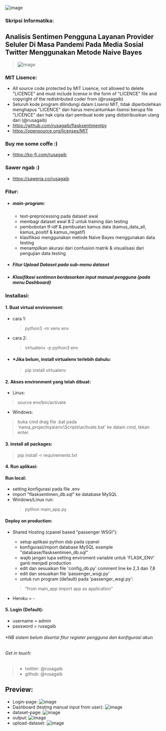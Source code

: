 <!-- protected -->
 ![image](https://img.shields.io/github/license/rusagaib/flasksentimentpy)
<!-- protected -->
### Skripsi Informatika:
## Analisis Sentimen Pengguna Layanan Provider Seluler Di Masa Pandemi Pada Media Sosial Twitter Menggunakan Metode Naive Bayes

> ![image](doc/loginpage.png)

### MIT Lisence:
  * All source code protected by MIT Lisence, not allowed to delete "LICENCE" and must include license in the form of "LICENCE" file and copyright of the redistributed coder from (@rusagaib)
  * Seluruh kode program dilindungi dalam Lisensi MIT, tidak diperbolehkan menghapus "LICENCE" dan harus mencantumkan lisensi berupa file "LICENCE" dan hak cipta dari pembuat kode yang didistribusikan ulang dari (@rusagaib)
  * https://github.com/rusagaib/flasksentimentpy
  * https://opensource.org/licenses/MIT

### Buy me some coffe :)
  * https://ko-fi.com/rusagaib

### Sawer ngab :)
  * https://saweria.co/rusagaib

### Fitur:
  * ##### main-program:
    - text-preprocessing pada dataset awal
    - membagi dataset awal 8:2 untuk training dan testing
    - pembobotan tf-idf & pembuatan kamus data (kamus_data_all, kamus_positif & kamus_negatif)
    - klasifikasi menggunakan metode Naive Bayes menggunakan data testing
    - menampilkan akurasi dari confusion matrik & visualisasi dari pengujian data testing
  * ##### Fitur Upload Dataset pada sub-menu dataset
  * ##### Klasifikasi sentimen berdasarkan input manual pengguna (pada menu Dashboard)

### Installasi:

#### 1. Buat virtual environment:
  * cara 1:
    > python3 -m venv env
  * cara 2:
    > virtualenv -p python3 env

  * #### *Jika belum, install virtualenv terlebih dahulu:
    > pip install virtualenv

#### 2. Akses environment yang telah dibuat:
- Linux:
> source env/bin/activate
- Windows:
> buka cmd drag file .bat pada 'nama_projectnya\env\Scripts\activate.bat' ke dalam cmd, tekan enter.

#### 3. install all packages:
> pip install -r requirements.txt

#### 4. Run aplikasi:
#### Run local:
* setting konfigurasi pada file .env
* import "flasksentimen_db.sql" ke database MySQL
* Windows/Linux run:
  > python main_app.py

#### Deploy on production:
  * Shared Hosting (cpanel based "passenger WSGI"):
    - setup aplikasi python dsb pada cpanel
    - konfigurasi/import database MySQL example "database/flasksentimen_db.sql"
    - wajib jangan lupa setting enviroment variable untuk 'FLASK_ENV' ganti menjadi production
    - edit dan sesuaikan file 'config_db.py' comment line ke 2,3 dan 7,8
    - edit dan sesuaikan file 'passenger_wsgi.py'
    - untuk run program (default) pada 'passenger_wsgi.py':
    > "from main_app import app as application"

  * Heroku = -

#### 5. Login (Default):
  * username = admin
  * password = rusagaib

###### *NB sistem belum disertai fitur register pengguna dan konfigurasi akun

###### Get in touch:
> * twitter: @rusagaib
> * github: @rusagaib

## Preview:
 * Login-page:
 ![image](doc/loginpage.png)
 * Dashboard (testing manual input from user):
 ![image](doc/dashboard.png)
 * dataset-page:
 ![image](doc/dataset.png)
 * output:
 ![image](doc/hasil_uji.png)
 * upload-dataset:
 ![image](doc/upload_dataset.png)
